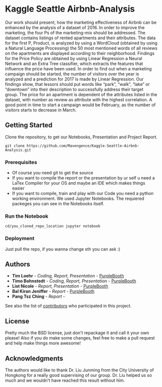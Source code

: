 # Kaggle Seattle Airbnb-Analysis

Our work should present, how the marketing effectiveness of Airbnb can be enhanced by the analysis of a dataset of 2016. In order to improve the marketing, the four Ps of the marketing-mix should be addressed. The dataset contains listings of rented apartments and their attributes. The data for the first P, Product, is analyzed by using a WordCloud (obtained by using a Natural Language Processing) the 50 most mentioned words of all reviews on the apartments are displayed according to their neighborhood. Findings for the Price Policy are obtained by using Linear Regression a Neural Network and an Extra Tree classifier, which extracts the features that influence the price have been used. In order to find out when a marketing campaign should be started, the number of visitors over the year is analyzed and a prediction for 2017 is made by Linear Regression. Our findings show, that lessors should put words like “park”, “walk”, “lake” or “downtown” into their description to successfully address their target group. The price for an apartment is dependent of the attributes listed in the dataset, with number as review as attribute with the highest correlation. A good point in time to start a campaign would be February, as the number of visitors starts to decrease in March.

## Getting Started

Clone the repository, to get our Notebooks, Presentation and Project Report.

```
git clone https://github.com/Mavengence/Kaggle-Seattle-Airbnb-Analysis.git
```

### Prerequisites

- Of course you need git to get the source
- If you want to compile the report or the presentation by ur self u need a LaTex Compiler for your OS and maybe an IDE which makes things easier
- If you want to compile, train and play with our Code you need a python working environment. We used Jupyter Notebooks. The requiered packeges you can see in the Notebooks itself.

### Run the Notebook

```
cd/you_cloned_repo_location jupyter notebook
```

### Deployment

Just pull the repo, if you wanna change sth you can ask :)

## Authors

* **Tim Loehr** - *Coding, Report, Presentation* - [PurpleBooth](https://github.com/Mavengence)
* **Timo Bohnstedt** - *Coding, Report, Presentation* - [PurpleBooth](https://github.com/bohniti)
* **List Nicole** - *Report, Presentation* - [PurpleBooth](https://github.com/kresnz)
* **Bal Kiran Jeniffer** - *Report* - [PurpleBooth](https://github.com/kirjen)
* **Pang Tsz Ching** - *Report* -


See also the list of [contributors](https://github.com/your/project/contributors) who participated in this project.

## License

Pretty much the BSD license, just don't repackage it and call it your own please!
Also if you do make some changes, feel free to make a pull request and help make things more awesome!

## Acknowledgments

The authors would like to thank Dr. Liu Junming from the City University of Hongkong for a really good supervising of our group. Dr. Liu helped us so much and we wouldn’t have reached this result without him.
